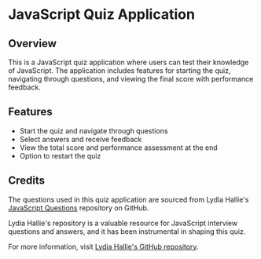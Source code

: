 # JavaScript Quiz Application

## Overview

This is a JavaScript quiz application where users can test their knowledge of JavaScript. The application includes features for starting the quiz, navigating through questions, and viewing the final score with performance feedback.

## Features

- Start the quiz and navigate through questions
- Select answers and receive feedback
- View the total score and performance assessment at the end
- Option to restart the quiz

## Credits

The questions used in this quiz application are sourced from Lydia Hallie's [JavaScript Questions](https://github.com/lydiahallie/javascript-questions) repository on GitHub.

Lydia Hallie's repository is a valuable resource for JavaScript interview questions and answers, and it has been instrumental in shaping this quiz.

For more information, visit [Lydia Hallie's GitHub repository](https://github.com/lydiahallie/javascript-questions).
